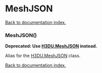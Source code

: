 # MeshJSON

[Back to documentation index.](index.md)

<a name='MeshJSON'></a>
### MeshJSON()

<b>Deprecated: Use <a href="H3DU.MeshJSON.md">H3DU.MeshJSON</a> instead.</b>

Alias for the <a href="H3DU.MeshJSON.md">H3DU.MeshJSON</a> class.

[Back to documentation index.](index.md)
